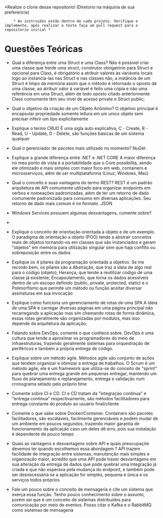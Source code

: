 *Realize o clone desse repositorio! (Diretorio na máquina de sua preferencia)

		* As instruções estão dentro de cada projeto. Verifique e implemente, após realizar o teste faça um pull request para o repositorio inicial *

# Questões Teóricas

* Qual a diferença entre uma Struct e uma Class?
Não é possível criar uma classe que herde uma struct, construtor obrigatório para Struct e opcional para Class, é obrigatório a atribuir valores às variáveis locais logo ao instancia-las nas Struct e nas classes não, a instância de um Struct é limpo da memória assim que o método é retornado o oposto de uma classe, ao atribuir valor à variável é feito uma cópia e não uma referência em uma Struct, além de todo oposto citado anteriormente Class comumente têm seu nivel de acesso private e Struct public;

* Qual o objetivo da criação de um Objeto Anônimo?
O objetivo principal é encapsular propriedade somente leitura em um unico objeto sem precisar inferir um tipo explicitamente

* Explique o termo CRUD
É uma sigla auto explicativa, C - Create, R - Read, U - Update, D - Delete, são funções básicas de um sistema qualquer

* Qual o gerenciador de pacotes mais utilizado no momento?
NuGet

* Explique a grande diferença entre .NET e .NET CORE
A maior diferença no meu ponto de vista é a portabilidade que o Core possibilita, sendo ele otimizado e mais simples com maior foco em web, containers e microsserviços, além de ser multiplataforma (Linuz, Windows, Mac)

* Qual o conceito e suas vantagens do termo REST?
REST é um padrão arquitetura de API comumente utilizado para organizar endpoints em verbos e nomeações padronizadas, além de ter um retorno de dado comumente padronizado para consumo em diversas aplicações. Seu retorno de dado mais comum é no formato .JSON

* Windows Services possuem algumas desvantagens, comente sobre?
-

* Explique o conceito de orientação orientada a objeto e de um exemplo.
O paradigma de orientação a objeto (POO) tende a abstrair conceitos reais de objetos tornando-os em classes que são instanciados e geram "objetos" em memória para utilização singular sem que haja conflito ou sobreposição entre os dados

* Explique os 4 pilares da programação orientada a objetivo.
Se me recordo bem, os pilares são a Abstração, que traz a ideia de algo real para o código (objeto); Herança, que tende a reutilizar código de uma classe já existente; Encapsulamento, que torna os dados acessíveis dentro de um escopo definido (public, private, protected, static) e o Polimorfismo que permite um método ou função aceitar diversar assinaturas em sua invocação

* Explique como funciona um gerenciamento de rotas de uma SPA
A ideia de uma SPA é carregar diversas páginas em uma página principal não recarregando a aplicação mas sim chamando rotas de forma dinâmica, essas rotas geralmente são organizadas por módulos, mas isso depende da arquitetura da aplicação;

* Falando sobre DevOps, comente o que conhece sobre.
DevOps é uma cultura que tende a aproximar os programadores do meio de infraestruturas, trazendo geralmente sistemas para orquestração de periféricos e também a própria entrega de código.

* Explique sobre um método agile.
Métodos agile são conjunto de ações que tendem organizar e otimizar a entrega de trabalhos. O Scrum é um método agile, ele é um framework que utiliza-se do conceito de "sprint" para quebrar uma entrega grande em pequenas entregar, mantendo um fluxo de planejamento e replanejamento, entrega e validação num cronograma setado pelo próprio time

* Comente sobre CI e CD.
CI e CD tratam da "integração continua" e "entrega continua" respectivamente, são métodos facilitadores para entrega constante do produto ao usuário final/cliente

* Comente o que sabe sobre Docker/Container.
Containers são pacotes facilitadores, são escálaveis, facilmente gerenciáveis e podem mudar de um ambiente em poucos segundos, trazendo maior garantia de funcionamento da aplicação caso um deles dê erro, pois sua instalação é dependente de pouco tempo

* Quais as vantagens e desvantagens sobre API e quais preocupaçõe devemos ter quando escolhemos essa abordagem ?
API trazem facilidade de integração entre sistemas, manutenção mais simples e organização maior, acredito que uma API pode trazer desvantagens em sua alteração da entrega de dados que pode quebrar uma integração já criada e que não esperava pela mudança do endpoint, e também pode ser desnecessária se a aplicação for simples, pequena e única e os serviços todos próprios

* Fale um pouco sobre o conceito de mensageria e cite um sistema que exerça essa função.
Tenho pouco conhecimento sobre o assunto, porém sei que é um conceito de sistemas distribuidos para comunicação por meio de eventos. Posso citar o Kafka e o RabbitMQ como sistemas de mensageria